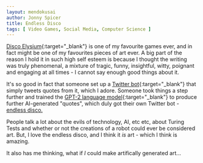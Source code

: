 ```yaml
---
layout: mendokusai
author: Jonny Spicer
title: Endless Disco
tags: [ Video Games, Social Media, Computer Science ]
---
```

[Disco Elysium](/mendokusai/2020/03/03/disco-elysium){:target="_blank"} is one of my favourite games ever, and in fact might be one of my favourites pieces of art ever. A big part
of the reason I hold it in such high self esteem is because I thought the writing was truly phenomenal, a mixture of tragic, funny, insightful, witty, poignant and engaging at all
times - I cannot say enough good things about it.

It's so good in fact that someone set up a [Twitter bot](https://twitter.com/DiscoExcerpt){:target="_blank"} that simply tweets quotes from it, which I adore. Someone took things
a step further and trained the [GPT-2 language model](https://openai.com/blog/better-language-models/){:target="_blank"} to produce further AI-generated "quotes", which duly
got their own Twitter bot - [endless disco.](https://twitter.com/Endless_Disco)

People talk a lot about the evils of technology, AI, etc etc, about Turing Tests and whether or not the creations of a robot could ever be considered art. But, I love the endless
disco, and I think it *is* art - which I think is amazing.

It also has me thinking, what if *I* could make artifically generated art...
